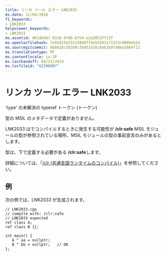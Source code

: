 ```yaml
---
title: リンカ ツール エラー LNK2033
ms.date: 11/04/2016
f1_keywords:
- LNK2033
helpviewer_keywords:
- LNK2033
ms.assetid: d61db467-9328-4788-bf54-e2a20537f13f
ms.openlocfilehash: 7e95823e23215848ff3e5d201171523c9009eb2d
ms.sourcegitcommit: 0ab61bc3d2b6cfbd52a16c6ab2b97a8ea1864f12
ms.translationtype: MT
ms.contentlocale: ja-JP
ms.lasthandoff: 04/23/2019
ms.locfileid: "62298907"
---
```

# <a name="linker-tools-error-lnk2033"></a>リンカ ツール エラー LNK2033

'type' の未解決の typeref トークン (トークン)

型の MSIL のメタデータで定義がありません。

LNK2033 はでコンパイルするときに発生する可能性が **/clr:safe** MSIL モジュールの型が参照されている場所、MSIL モジュールの型の事前宣言のみがあるとします。

型は、下で定義する必要がある **/clr:safe**します。

詳細については、「[/clr (共通言語ランタイムのコンパイル)](../../build/reference/clr-common-language-runtime-compilation.md)」を参照してください。

## <a name="example"></a>例

次の例では、LNK2033 が生成されます。

```
// LNK2033.cpp
// compile with: /clr:safe
// LNK2033 expected
ref class A;
ref class B {};

int main() {
   A ^ aa = nullptr;
   B ^ bb = nullptr;   // OK
};
```